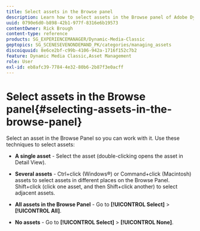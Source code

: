 ```yaml
---
title: Select assets in the Browse panel
description: Learn how to select assets in the Browse panel of Adobe Dynamic Media Classic.
uuid: 0790e6d0-b898-42b1-977f-8316e6b19573
contentOwner: Rick Brough
content-type: reference
products: SG_EXPERIENCEMANAGER/Dynamic-Media-Classic
geptopics: SG_SCENESEVENONDEMAND_PK/categories/managing_assets
discoiquuid: 8e6ce2bf-c99b-4106-942a-1716f152c7b2
feature: Dynamic Media Classic,Asset Management
role: User
exl-id: eb8afc39-7784-4e32-80b6-2b87f3e0acff
---
```

# Select assets in the Browse panel{#selecting-assets-in-the-browse-panel}

Select an asset in the Browse Panel so you can work with it. Use these techniques to select assets:

* **A single asset** - Select the asset (double-clicking opens the asset in Detail View).

* **Several assets** - Ctrl+click (Windows®) or Command+click (Macintosh) assets to select assets in different places on the Browse Panel. Shift+click (click one asset, and then Shift+click another) to select adjacent assets.

* **All assets in the Browse Panel** - Go to **[!UICONTROL Select]** > **[!UICONTROL All]**.

* **No assets** - Go to **[!UICONTROL Select]** > **[!UICONTROL None]**.
